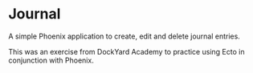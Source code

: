# Journal

A simple Phoenix application to create, edit and delete journal entries.

This was an exercise from DockYard Academy to practice using Ecto in conjunction with Phoenix.
